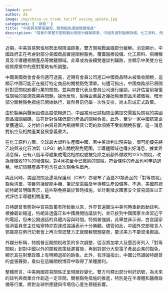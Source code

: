 ```yaml
---
layout: post
author: AI
image: img/china_us_trade_tariff_easing_update.jpg
categories: [ '財經' ]
title: "中美貿易緊張緩和，關稅豁免措施陸續推進"
description: "隨著中美雙方關稅戰出現部分緩解跡象，中國考慮對醫療設備、化工原料、飛機租賃及半導體產品等關鍵領域實施關稅豁免，美方也發布涵蓋多類產品的對等關稅豁免清單，雙方在經貿摩擦中的策略調整為未來談判與合作創造新契機。"
---
```

近期，中美貿易緊張局勢出現降溫跡象，雙方關稅戰面臨部分緩解。消息顯示，中國政府正在考慮對部分美國商品實施關稅豁免，覆蓋醫療設備、化工原料、飛機租賃及半導體相關產品等關鍵領域。此舉或為後續雙邊談判鋪路，並顯示中美雙方在經貿摩擦中的應對策略有所調整。

中國美國商會會長何邁可透露，近期有會員公司進口中國商品時未被徵收關稅，這顯示中國可能正在擬訂特定商品的關稅豁免清單。何邁可指出，中國商務部已展開針對受關稅影響行業的檢視，並與商會代表及會員公司進行座談，以評估當前報復性關稅的實施效果與問題。據他反映，製藥企業最近幾批輸華商品未被徵稅，暗示部分關稅豁免措施已開始執行，雖然目前仍屬一次性安排，尚未形成正式政策。

由於製藥與醫療設備高度依賴進口，中國當局已請相關企業提交需豁免關稅的美國商品海關編碼，旨在針對性降低部分產品的關稅負擔。此外，至少一家中國航空企業獲通知，支付給自由貿易區內飛機租賃公司的款項將不受新關稅影響。這一消息對航空及相關產業發展意義重大。

在化工原料方面，全球最大塑料生產國中國，若中美談判出現突破，很可能優先將乙烷與液化石油氣（LPG）納入關稅豁免範圍。半導體領域也傳出好消息，據業界消息稱，已有八個半導體集成電路相關稅號被免除之前額外徵收的125%關稅，改為僅徵收13%的增值稅。對4月初至今已繳納的關稅，符合條件的產品也可申請退稅，唯記憶體產品不包含在此次豁免名單內。

與此同時，美國海關及邊境保護局（CBP）亦發布了涵蓋20類產品的「對等關稅」豁免清單，項目包括智能手機、筆記型電腦及半導體生產設備等。不過，美國前總統特朗普明確表示，這些豁免將屬於暫時措施，並計劃徵求國家安全貿易調查以正式評估半導體相關產業。

自特朗普表態對中貿易政策有所鬆動以來，外界普遍關注中美何時重新啟動談判。根據最新報道，特朗普透露正和中國展開協議談判，並已接到中國國家主席習近平的電話，但未公開通話的具體內容與時間。特朗普強調，此舉並非示弱，白宮國家經濟委員會主任哈塞特亦對達成協議表示十分樂觀。儘管如此，中國外交部發言人郭嘉昆在例行記者會上再次否認雙方正就關稅問題磋商，要求美方不要混淆輿論。

外媒分析稱，特朗普近期關稅政策的多次調整，從沒將加拿大及墨西哥列入「對等關稅」到對中國以外的關稅政策延遲實施，再到對部分大型電子產品企業的豁免，顯示其在對華政策上有明顯退卻的跡象。此外，有評論指出，中國公然識破特朗普的虛張聲勢，看似在這輪關稅博弈中取得了某種勝利。

整體而言，中美兩國貿易關係正呈現微妙變化，雙方均釋出部分利好訊號，為未來的談判與商業合作創造一定空間。關稅豁免措施的推進，特別是在半導體和醫療設備等行業，將對全球供應鏈與市場信心產生積極影響。